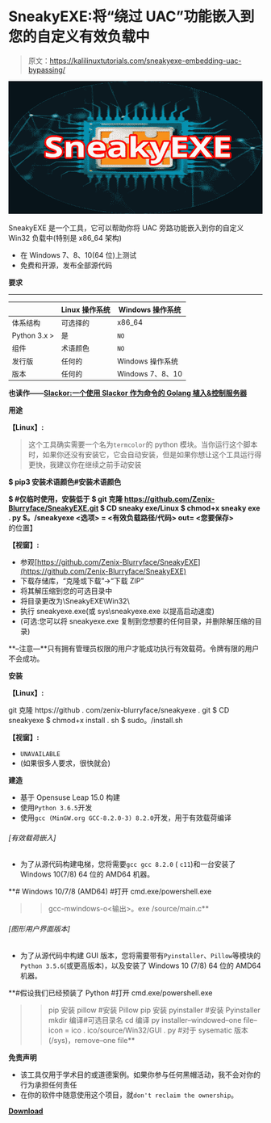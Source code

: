 # SneakyEXE:将“绕过 UAC”功能嵌入到您的自定义有效负载中

> 原文：<https://kalilinuxtutorials.com/sneakyexe-embedding-uac-bypassing/>

[![SneakyEXE : Embedding “UAC-Bypassing” Function Into Your Custom Payload](img/4bb66ab2d5ee4a7c19cd92b551a495c2.png "SneakyEXE : Embedding “UAC-Bypassing” Function Into Your Custom Payload")](https://1.bp.blogspot.com/-M9CTTGP49Ws/XSL51l3yjXI/AAAAAAAABRc/a7scvpaLkhwcbX0ago2nRDCiutQVSZS3QCLcBGAs/s1600/SneakyEXE.png)

SneakyEXE 是一个工具，它可以帮助你将 UAC 旁路功能嵌入到你的自定义 Win32 负载中(特别是 x86_64 架构)

*   在 Windows 7、8、10(64 位)上测试
*   免费和开源，发布全部源代码

**要求**

* * *

|  | Linux 操作系统 | Windows 操作系统 |
| --- | --- | --- |
| 体系结构 | 可选择的 | x86_64 |
| Python 3.x > | 是 | `NO` |
| 组件 | 术语颜色 | `NO` |
| 发行版 | 任何的 | Windows 操作系统 |
| 版本 | 任何的 | Windows 7、8、10 |

**也读作——[Slackor:一个使用 Slackor 作为命令的 Golang 植入&控制服务器](https://kalilinuxtutorials.com/slackor-golang-implant-control-server/)**

**用途**

**【Linux】:**

> 这个工具确实需要一个名为`termcolor`的 python 模块。当你运行这个脚本时，如果你还没有安装它，它会自动安装，但是如果你想让这个工具运行得更快，我建议你在继续之前手动安装

**$ pip3 安装术语颜色#安装术语颜色**

**$ #仅临时使用，安装低于
$ git 克隆 https://github.com/Zenix-Blurryface/SneakyEXE.git
$ CD sneaky exe/Linux $ chmod+x sneaky exe . py
$。/sneakyexe <选项> = <有效负载路径/代码> out= <您要保存>** 的位置】

**【视窗】:**

*   参观[https://github.com/Zenix-Blurryface/SneakyEXE](https://github.com/Zenix-Blurryface/SneakyEXE)
*   下载存储库，“克隆或下载”->“下载 ZIP”
*   将其解压缩到您的可选目录中
*   将目录更改为\SneakyEXE\Win32\
*   执行 sneakyexe.exe(或 sys\sneakyexe.exe 以提高启动速度)
*   (可选:您可以将 sneakyexe.exe 复制到您想要的任何目录，并删除解压缩的目录)

**–注意—**只有拥有管理员权限的用户才能成功执行有效载荷。令牌有限的用户不会成功。

**安装**

**【Linux】:**

git 克隆 https://github . com/zenix-blurryface/sneakyexe . git
$ CD sneakyexe
$ chmod+x install . sh
$ sudo。/install.sh

**【视窗】:**

*   `UNAVAILABLE`
*   (如果很多人要求，很快就会)

**建造**

*   基于 Opensuse Leap 15.0 构建
*   使用`Python 3.6.5`开发
*   使用`gcc (MinGW.org GCC-8.2.0-3) 8.2.0`开发，用于有效载荷编译

###### [有效载荷嵌入]

*   为了从源代码构建电梯，您将需要`gcc gcc 8.2.0` ( `c11`)和一台安装了 Windows 10(7/8) 64 位的 AMD64 机器。

**# Windows 10/7/8 (AMD64)
#打开 cmd.exe/powershell.exe
>>gcc-mwindows-o<输出>。exe /source/main.c**

###### [图形用户界面版本]

*   为了从源代码中构建 GUI 版本，您将需要带有`Pyinstaller`、`Pillow`等模块的`Python 3.5.6`(或更高版本)，以及安装了 Windows 10 (7/8) 64 位的 AMD64 机器。

**#假设我们已经预装了 Python
#打开 cmd.exe/powershell.exe
>>pip 安装 pillow #安装 Pillow
> > pip 安装 pyinstaller #安装 Pyinstaller
> > mkdir 编译#可选目录名
> > cd 编译
>>py installer–windowed–one file–icon = ico . ico/source/Win32/GUI . py
#对于 sysematic 版本(/sys)，remove–one file**

**免责声明**

*   该工具仅用于学术目的或道德案例。如果你参与任何黑帽活动，我不会对你的行为承担任何责任
*   在你的软件中随意使用这个项目，就`don't reclaim the ownership`。

[**Download**](https://github.com/Zenix-Blurryface/SneakyEXE)